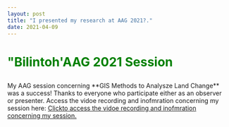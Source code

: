 ```yaml
---
layout: post
title: "I presented my research at AAG 2021?."
date: 2021-04-09
---
```


<h1><p style="color:green">"Bilintoh'AAG 2021 Session</p></h1>
My AAG session concerning **GIS Methods to Analysze Land Change** was a success!
Thanks to everyone who participate either as an observer or presenter. 
Access the vidoe recording and inofmration concerning my session here:
<a href="https://aag-annualmeeting.secure-platform.com/a/solicitations/13/sessiongallery/1109">Clickto access the vidoe recording and inofmration concerning my session.</a>



				
		
